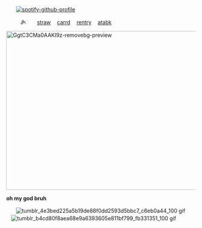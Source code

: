  ㅤㅤ[![spotify-github-profile](https://spotify-github-profile.kittinanx.com/api/view?uid=31ebwurvvtvie52inpjmx5rxepdy&cover_image=true&theme=novatorem&show_offline=false&background_color=121212&interchange=false&bar_color=ffffff&bar_color_cover=false)](https://github.com/kittinan/spotify-github-profile)

ㅤㅤㅤ𝜗ৎㅤㅤ [straw](https://frommi.straw.page/) ㅤ[carrd](https://rjjwon.carrd.co) ㅤ[rentry](https://rentry.co/nmsuu)  ㅤ[atabk](https://namsuu.atabook.org/)ㅤ

<img width="593" height="421" alt="GgtC3CMa0AAKI9z-removebg-preview" src="https://github.com/user-attachments/assets/3b47a994-9779-46a0-b3a3-6bcc5d296d65" />

**oh my god bruh**

 ㅤㅤ![tumblr_4e3bed225a5b19de88f0dd2593d5bbc7_c6eb0a44_100 gif](https://github.com/user-attachments/assets/b9eda857-d0fe-45dc-af43-7636b60fca85)
 ㅤㅤ![tumblr_b4cd80f8aea68e9a6393605e811bf799_fb331351_100 gif](https://github.com/user-attachments/assets/b3b6c385-2dbe-4338-83c8-f5b6562ce02d)



